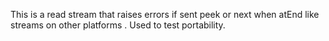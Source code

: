 This is a read stream that raises errors if sent peek or next when atEnd like streams on other platforms . Used to test portability.